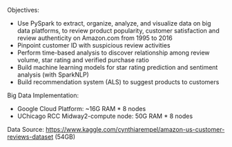 Objectives:
- Use PySpark to extract, organize, analyze, and visualize data on big data platforms, to review product popularity, customer satisfaction and review authenticity on Amazon.com from 1995 to 2016
- Pinpoint customer ID with suspicious review activities
- Perform time-based analysis to discover relationship among review volume, star rating and verified purchase ratio
- Build machine learning models for star rating prediction and sentiment analysis (with SparkNLP)
- Build recommendation system (ALS) to suggest products to customers

Big Data Implementation:
- Google Cloud Platform: ~16G RAM * 8 nodes 
- UChicago RCC Midway2-compute node: 50G RAM * 8 nodes

Data Source: https://www.kaggle.com/cynthiarempel/amazon-us-customer-reviews-dataset (54GB)
